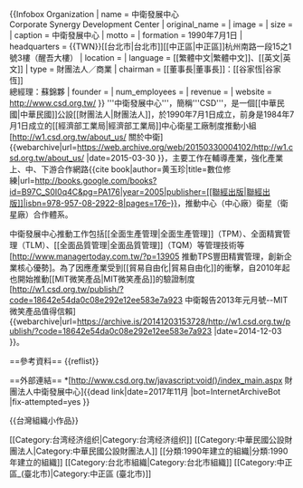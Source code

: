 {{Infobox Organization
| name = 中衛發展中心<br>Corporate Synergy Development Center
| original_name = 
| image = 
| size = 
| caption = 中衛發展中心
| motto = 
| formation = 1990年7月1日
| headquarters = {{TWN}}[[台北市|台北市]][[中正區|中正區]]杭州南路一段15之1號3樓（醒吾大樓）
| location = 
| language = [[繁體中文|繁體中文]]、[[英文|英文]]
| type = 財團法人／商業
| chairman = [[董事長|董事長]]：[[谷家恆|谷家恆]]<br />總經理：蘇錦夥
| founder = 
| num_employees  = 
| revenue  = 
| website = http://www.csd.org.tw/
}}
'''中衛發展中心'''，簡稱'''CSD'''，是一個[[中華民國|中華民國]]公設[[財團法人|財團法人]]，於1990年7月1日成立，前身是1984年7月1日成立的[[經濟部工業局|經濟部工業局]]中心衛星工廠制度推動小組<ref>[http://w1.csd.org.tw/about_us/ 關於中衛] {{webarchive|url=https://web.archive.org/web/20150330004102/http://w1.csd.org.tw/about_us/ |date=2015-03-30 }}</ref>，主要工作在輔導產業，強化產業上、中、下游合作網路<ref name="黄玉珍2005">{{cite book|author=黄玉珍|title=數位修練|url=http://books.google.com/books?id=B97C_S0I0q4C&pg=PA176|year=2005|publisher=[[聯經出版|聯經出版]]|isbn=978-957-08-2922-8|pages=176–}}</ref>，推動中心（中心廠）衛星（衛星廠）合作體系。

中衛發展中心推動工作包括[[全面生產管理|全面生產管理]]（TPM）、全面精實管理（TLM）、[[全面品質管理|全面品質管理]]（TQM）等管理技術等<REF>[http://www.managertoday.com.tw/?p=13905 推動TPS豐田精實管理，創新企業核心優勢]</REF>。為了因應產業受到[[貿易自由化|貿易自由化]]的衝擊，自2010年起也開始推動[[MIT微笑產品|MIT微笑產品]]的驗證制度<ref>[http://w1.csd.org.tw/publish/?code=18642e54da0c08e292e12ee583e7a923 中衛報告2013年元月號--MIT微笑產品值得信賴] {{webarchive|url=https://archive.is/20141203153728/http://w1.csd.org.tw/publish/?code=18642e54da0c08e292e12ee583e7a923 |date=2014-12-03 }}</ref>。

==參考資料==
{{reflist}}

==外部連結==
*[http://www.csd.org.tw/javascript:void()/index_main.aspx 財團法人中衛發展中心]{{dead link|date=2017年11月 |bot=InternetArchiveBot |fix-attempted=yes }}

{{台灣組織小作品}}

[[Category:台湾经济组织|Category:台湾经济组织]]
[[Category:中華民國公設財團法人|Category:中華民國公設財團法人]]
[[分類:1990年建立的組織|分類:1990年建立的組織]]
[[Category:台北市組織|Category:台北市組織]]
[[Category:中正區_(臺北市)|Category:中正區 (臺北市)]]